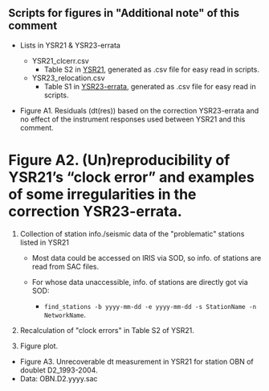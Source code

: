 Scripts for figures in "Additional note" of this comment
---
- Lists in YSR21 & YSR23-errata
   - YSR21_clcerr.csv
     - Table S2 in [YSR21](https://doi.org/10.1785/0220210232), generated as .csv file for easy read in scripts.
   - YSR23_relocation.csv
     - Table S1 in [YSR23-errata](https://doi.org/10.1785/0220230360), generated as .csv file for easy read in scripts.
   
- Figure A1. Residuals (dt(res)) based on the correction YSR23-errata and no effect of the instrument responses used between YSR21 and this comment. 


# Figure A2. (Un)reproducibility of YSR21’s “clock error” and examples of some irregularities in the correction YSR23-errata.
1. Collection of station info./seismic data of the "problematic" stations listed in YSR21
   - Most data could be accessed on IRIS via SOD, so info. of stations are read from SAC files.
   
   - For whose data unaccessible, info. of stations are directly got via SOD:
     - `find_stations -b yyyy-mm-dd -e yyyy-mm-dd -s StationName -n NetworkName`.
     
2. Recalculation of "clock errors" in Table S2 of YSR21.
3. Figure plot.

- Figure A3. Unrecoverable dt measurement in YSR21 for station OBN of doublet D2_1993-2004.
- Data: OBN.D2.yyyy.sac

